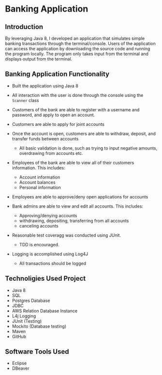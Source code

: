 # Banking Application

## Introduction
By leveraging Java 8, I developed an application that simulates simple banking transactions through the terminal/console. Users of the application can access the application by downloading the source code and running the program locally. The program only takes input from the terminal and displays output from the terminal.

## Banking Application Functionality
*	Built the application using Java 8
*	All interaction with the user is done through the console using the `Scanner` class
*	Customers of the bank are able to register with a username and password, and apply to open an account. 
*	Customers are able to apply for joint accounts

*	Once the account is open, customers are able to withdraw, deposit, and transfer funds between accounts
    * All basic validation is done, such as trying to input negative amounts, overdrawing from accounts etc.
    
*	Employees of the bank are able to view all of their customers information. This includes:
    * Account information
    * Account balances
    * Personal information
    
*	Employees are able to approve/deny open applications for accounts

*	Bank admins are able to view and edit all accounts. This includes:
    * Approving/denying accounts
    * withdrawing, depositing, transferring from all accounts
    * canceling accounts
    
*	Reasonable test coveragg was conducted using JUnit.
    * TDD is encouraged.
    
*	Logging is accomplished using Log4J
    * All transactions should be logged


## Technoligies Used Project
* Java 8
* SQL
* Postgres Database
* JDBC
* AWS Relation Database Instance 
* L4j Logging
* JUnit (Testing)
* Mockito (Database testing)
* Maven
* GitHub


## Software Tools Used
* Eclipse
* DBeaver
